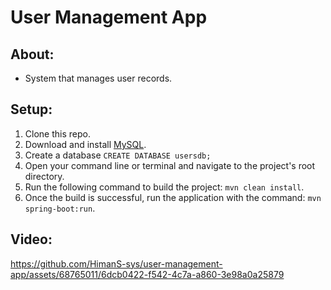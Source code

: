 # User Management App
## About: 
- System that manages user records.
## Setup:
1. Clone this repo.
2. Download and install [MySQL](https://www.mysql.com/downloads/).
3. Create a database `CREATE DATABASE usersdb;`
4. Open your command line or terminal and navigate to the project's root directory.
5. Run the following command to build the project: `mvn clean install`.
6. Once the build is successful, run the application with the command: `mvn spring-boot:run`.

## Video:

https://github.com/HimanS-sys/user-management-app/assets/68765011/6dcb0422-f542-4c7a-a860-3e98a0a25879

